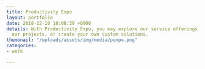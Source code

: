 ```yaml
---
title: Productivity Expo
layout: portfolio
date: 2018-12-10 10:08:39 +0000
details: With Productivity Expo, you may explore our service offerings, learn about
  our projects, or create your own custom solutions.
thumbnail: "/uploads/assets/img/media/pexpo.png"
categories:
- work

---
```

